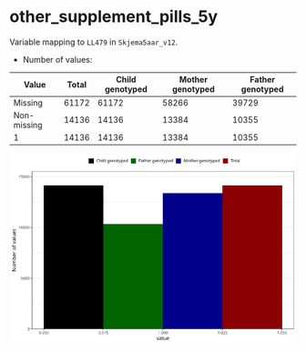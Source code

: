 # other_supplement_pills_5y
Variable mapping to `LL479` in `Skjema5aar_v12`.
- Number of values:

| Value | Total | Child genotyped | Mother genotyped | Father genotyped |
| ----- | ----- | --------------- | ---------------- | ---------------- |
| Missing | 61172 | 61172 | 58266 | 39729 |
| Non-missing | 14136 | 14136 | 13384 | 10355 |
| 1 | 14136 | 14136 | 13384 | 10355 |



![](other_supplement_pills_5y_n.png)



